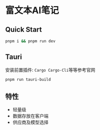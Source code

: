 # 富文本AI笔记

## Quick Start

```sh
pnpm i && pnpm run dev
```

## Tauri

安装前置插件: `Cargo Cargo-Cli`等等参考官网

```sh
pnpm run tauri-build
```

## 特性

- 轻量级
- 数据存放在客户端
- 供应商及模型选择
